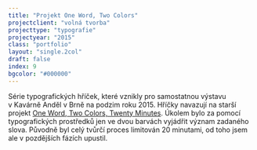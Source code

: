 ```yaml
---
title: "Projekt One Word, Two Colors"
projectclient: "volná tvorba"
projecttype: "typografie"
projectyear: "2015"
class: "portfolio"
layout: "single.2col"
draft: false
index: 9
bgcolor: "#000000"
---
```



Série typografických hříček, které vznikly pro samostatnou výstavu v&nbsp;Kavárně Anděl v&nbsp;Brně na podzim roku 2015. Hříčky navazují na starší projekt [One Word, Two Colors, Twenty Minutes](https://www.facebook.com/OneWordTwoColors/). Úkolem bylo za pomocí typografických prostředků jen ve dvou barvách vyjádřit význam zadaného slova. Původně byl celý tvůrčí proces limitován 20 minutami, od toho jsem ale v&nbsp;pozdějších fázích upustil.